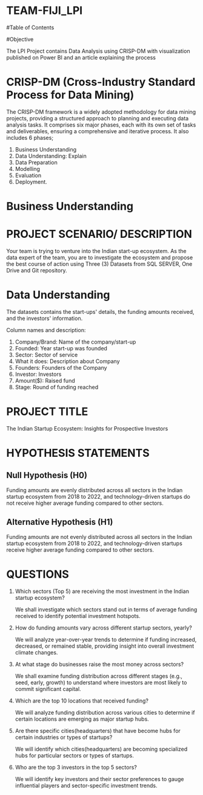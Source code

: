 # TEAM-FIJI_LPI

#Table of Contents

#Objective

The LPI Project contains Data Analysis using CRISP-DM with visualization published on Power BI and an article explaining the process

# CRISP-DM (Cross-Industry Standard Process for Data Mining)

The CRISP-DM framework is a widely adopted methodology for data mining projects, providing a structured approach to planning and executing data analysis tasks. It comprises six major phases, each with its own set of tasks and deliverables, ensuring a comprehensive and iterative process.
It also includes 6 phases;
1. Business Understanding
2. Data Understanding: Explain
3. Data Preparation 
4. Modelling
5. Evaluation
6. Deployment.

# Business Understanding

# PROJECT SCENARIO/ DESCRIPTION

Your team is trying to venture into the Indian start-up ecosystem. As the data expert of the team, you are  to investigate the ecosystem and propose the best course of action using Three (3) Datasets from SQL SERVER, One Drive and Git repository. 

# Data Understanding
The datasets contains the start-ups' details, the funding amounts received, and the investors' information.

Column names and description:

1. Company/Brand: Name of the company/start-up
2. Founded: Year start-up was founded
3. Sector: Sector of service
4. What it does: Description about Company
5. Founders: Founders of the Company
6. Investor: Investors
7. Amount($): Raised fund
8. Stage: Round of funding reached

# PROJECT TITLE

The Indian Startup Ecosystem: Insights for Prospective Investors

# HYPOTHESIS STATEMENTS

## Null Hypothesis (H0)
Funding amounts are evenly distributed across all sectors in the Indian startup ecosystem from 2018 to 2022, and technology-driven startups do not receive higher average funding compared to other sectors.

## Alternative Hypothesis (H1)
Funding amounts are not evenly distributed across all sectors in the Indian startup ecosystem from 2018 to 2022, and technology-driven startups receive higher average funding compared to other sectors.

# QUESTIONS
1. Which sectors (Top 5) are receiving the most investment in the Indian startup ecosystem?

   We shall investigate which sectors stand out in terms of average funding received to identify potential investment hotspots.

2. How do funding amounts vary across different startup sectors, yearly?

   We will analyze year-over-year trends to determine if funding increased, decreased, or remained stable, providing insight into overall investment climate changes.

3. At what stage do businesses raise the most money across sectors?

   We shall examine funding distribution across different stages (e.g., seed, early, growth) to understand where investors are most likely to commit significant capital.

4. Which are the top 10 locations that received funding?

   We will analyze funding distribution across various cities to determine if certain locations are emerging as major startup hubs.

5. Are there specific cities(headquarters) that have become hubs for certain industries or types of startups?

   We will identify which cities(headquarters) are becoming specialized hubs for particular sectors or types of startups.

6. Who are the top 3 investors in the top 5 sectors?

   We will identify key investors and their sector preferences to gauge influential players and sector-specific investment trends.


